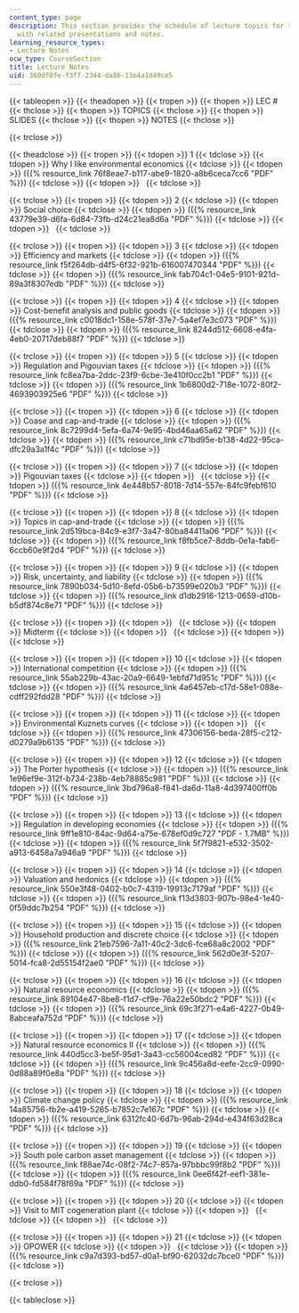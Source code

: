 ```yaml
---
content_type: page
description: This section provides the schedule of lecture topics for the course along
  with related presentations and notes.
learning_resource_types:
- Lecture Notes
ocw_type: CourseSection
title: Lecture Notes
uid: 360df0fe-f3ff-2344-da86-13e4a1d49ce5
---
```


{{< tableopen >}}
{{< theadopen >}}
{{< tropen >}}
{{< thopen >}}
LEC #
{{< thclose >}}
{{< thopen >}}
TOPICS
{{< thclose >}}
{{< thopen >}}
SLIDES
{{< thclose >}}
{{< thopen >}}
NOTES
{{< thclose >}}

{{< trclose >}}

{{< theadclose >}}
{{< tropen >}}
{{< tdopen >}}
1
{{< tdclose >}}
{{< tdopen >}}
Why I like environmental economics
{{< tdclose >}}
{{< tdopen >}}
({{% resource_link 76f8eae7-b117-abe9-1820-a8b6ceca7cc6 "PDF" %}})
{{< tdclose >}}
{{< tdopen >}}
 
{{< tdclose >}}

{{< trclose >}}
{{< tropen >}}
{{< tdopen >}}
2
{{< tdclose >}}
{{< tdopen >}}
Social choice
{{< tdclose >}}
{{< tdopen >}}
({{% resource_link 43779e39-d6fa-6d84-73fb-d24c21ea8d6a "PDF" %}})
{{< tdclose >}}
{{< tdopen >}}
 
{{< tdclose >}}

{{< trclose >}}
{{< tropen >}}
{{< tdopen >}}
3
{{< tdclose >}}
{{< tdopen >}}
Efficiency and markets
{{< tdclose >}}
{{< tdopen >}}
({{% resource_link f5f264db-d4f5-6f32-921b-616007470344 "PDF" %}})
{{< tdclose >}}
{{< tdopen >}}
({{% resource_link fab704c1-04e5-9101-921d-89a3f8307edb "PDF" %}})
{{< tdclose >}}

{{< trclose >}}
{{< tropen >}}
{{< tdopen >}}
4
{{< tdclose >}}
{{< tdopen >}}
Cost-benefit analysis and public goods
{{< tdclose >}}
{{< tdopen >}}
({{% resource_link c0018dc1-158e-578f-37e7-5a4ef7e3c073 "PDF" %}})
{{< tdclose >}}
{{< tdopen >}}
({{% resource_link 8244d512-6608-e4fa-4eb0-20717deb88f7 "PDF" %}})
{{< tdclose >}}

{{< trclose >}}
{{< tropen >}}
{{< tdopen >}}
5
{{< tdclose >}}
{{< tdopen >}}
Regulation and Pigouvian taxes
{{< tdclose >}}
{{< tdopen >}}
({{% resource_link fc8ea7ba-2ddc-23f9-6cbe-3e410f0cc2b1 "PDF" %}})
{{< tdclose >}}
{{< tdopen >}}
({{% resource_link 1b6800d2-718e-1072-80f2-4693903925e6 "PDF" %}})
{{< tdclose >}}

{{< trclose >}}
{{< tropen >}}
{{< tdopen >}}
6
{{< tdclose >}}
{{< tdopen >}}
Coase and cap-and-trade
{{< tdclose >}}
{{< tdopen >}}
({{% resource_link 8c7299d4-5efa-6a74-9e95-4bd46aa65a62 "PDF" %}})
{{< tdclose >}}
{{< tdopen >}}
({{% resource_link c71bd95e-b138-4d22-95ca-dfc29a3a1f4c "PDF" %}})
{{< tdclose >}}

{{< trclose >}}
{{< tropen >}}
{{< tdopen >}}
7
{{< tdclose >}}
{{< tdopen >}}
Pigouvian taxes
{{< tdclose >}}
{{< tdopen >}}
 
{{< tdclose >}}
{{< tdopen >}}
({{% resource_link 4e448b57-8018-7d14-557e-84fc9febf610 "PDF" %}})
{{< tdclose >}}

{{< trclose >}}
{{< tropen >}}
{{< tdopen >}}
8
{{< tdclose >}}
{{< tdopen >}}
Topics in cap-and-trade
{{< tdclose >}}
{{< tdopen >}}
({{% resource_link 2d519bca-84c9-e3f7-3a47-80ba84411a06 "PDF" %}})
{{< tdclose >}}
{{< tdopen >}}
({{% resource_link f8fb5ce7-8ddb-0e1a-fab6-6ccb60e9f2d4 "PDF" %}})
{{< tdclose >}}

{{< trclose >}}
{{< tropen >}}
{{< tdopen >}}
9
{{< tdclose >}}
{{< tdopen >}}
Risk, uncertainty, and liability
{{< tdclose >}}
{{< tdopen >}}
({{% resource_link 7890b034-5d10-8efd-05b6-b73599e020b3 "PDF" %}})
{{< tdclose >}}
{{< tdopen >}}
({{% resource_link d1db2916-1213-0659-d10b-b5df874c8e71 "PDF" %}})
{{< tdclose >}}

{{< trclose >}}
{{< tropen >}}
{{< tdopen >}}
 
{{< tdclose >}}
{{< tdopen >}}
Midterm
{{< tdclose >}}
{{< tdopen >}}
 
{{< tdclose >}}
{{< tdopen >}}
 
{{< tdclose >}}

{{< trclose >}}
{{< tropen >}}
{{< tdopen >}}
10
{{< tdclose >}}
{{< tdopen >}}
International competition
{{< tdclose >}}
{{< tdopen >}}
({{% resource_link 55ab229b-43ac-20a9-6649-1ebfd71d951c "PDF" %}})
{{< tdclose >}}
{{< tdopen >}}
({{% resource_link 4a6457eb-c17d-58e1-088e-cdff292fdd28 "PDF" %}})
{{< tdclose >}}

{{< trclose >}}
{{< tropen >}}
{{< tdopen >}}
11
{{< tdclose >}}
{{< tdopen >}}
Environmental Kuznets curves
{{< tdclose >}}
{{< tdopen >}}
 
{{< tdclose >}}
{{< tdopen >}}
({{% resource_link 47306156-beda-28f5-c212-d0279a9b6135 "PDF" %}})
{{< tdclose >}}

{{< trclose >}}
{{< tropen >}}
{{< tdopen >}}
12
{{< tdclose >}}
{{< tdopen >}}
The Porter hypothesis
{{< tdclose >}}
{{< tdopen >}}
({{% resource_link 1e96ef9e-312f-b734-238b-4eb78885c981 "PDF" %}})
{{< tdclose >}}
{{< tdopen >}}
({{% resource_link 3bd796a8-f841-da6d-11a8-4d397400ff0b "PDF" %}})
{{< tdclose >}}

{{< trclose >}}
{{< tropen >}}
{{< tdopen >}}
13
{{< tdclose >}}
{{< tdopen >}}
Regulation in developing economies
{{< tdclose >}}
{{< tdopen >}}
({{% resource_link 9ff1e810-84ac-9d64-a75e-678ef0d9c727 "PDF - 1.7MB" %}})
{{< tdclose >}}
{{< tdopen >}}
({{% resource_link 5f7f9821-e532-3502-a913-6458a7a946a9 "PDF" %}})
{{< tdclose >}}

{{< trclose >}}
{{< tropen >}}
{{< tdopen >}}
14
{{< tdclose >}}
{{< tdopen >}}
Valuation and hedonics
{{< tdclose >}}
{{< tdopen >}}
({{% resource_link 550e3f48-0402-b0c7-4319-19913c7179af "PDF" %}})
{{< tdclose >}}
{{< tdopen >}}
({{% resource_link f13d3803-907b-98e4-1e40-0f59ddc7b254 "PDF" %}})
{{< tdclose >}}

{{< trclose >}}
{{< tropen >}}
{{< tdopen >}}
15
{{< tdclose >}}
{{< tdopen >}}
Household production and discrete choice
{{< tdclose >}}
{{< tdopen >}}
({{% resource_link 21eb7596-7a11-40c2-3dc6-fce68a8c2002 "PDF" %}})
{{< tdclose >}}
{{< tdopen >}}
({{% resource_link 562d0e3f-5207-5014-fca8-2d55154f2ae0 "PDF" %}})
{{< tdclose >}}

{{< trclose >}}
{{< tropen >}}
{{< tdopen >}}
16
{{< tdclose >}}
{{< tdopen >}}
Natural resource economics
{{< tdclose >}}
{{< tdopen >}}
({{% resource_link 89104e47-8be8-f1d7-cf9e-76a22e50bdc2 "PDF" %}})
{{< tdclose >}}
{{< tdopen >}}
({{% resource_link 69c3f271-e4a6-4227-0b49-8abceafa752d "PDF" %}})
{{< tdclose >}}

{{< trclose >}}
{{< tropen >}}
{{< tdopen >}}
17
{{< tdclose >}}
{{< tdopen >}}
Natural resource economics II
{{< tdclose >}}
{{< tdopen >}}
({{% resource_link 440d5cc3-be5f-95d1-3a43-cc56004ced82 "PDF" %}})
{{< tdclose >}}
{{< tdopen >}}
({{% resource_link 9c456a8d-eefe-2cc9-0990-0d88a89f0e8a "PDF" %}})
{{< tdclose >}}

{{< trclose >}}
{{< tropen >}}
{{< tdopen >}}
18
{{< tdclose >}}
{{< tdopen >}}
Climate change policy
{{< tdclose >}}
{{< tdopen >}}
({{% resource_link 14a85756-fb2e-a419-5265-b7852c7e167c "PDF" %}})
{{< tdclose >}}
{{< tdopen >}}
({{% resource_link 6312fc40-6d7b-96ab-294d-e434f63d28ca "PDF" %}})
{{< tdclose >}}

{{< trclose >}}
{{< tropen >}}
{{< tdopen >}}
19
{{< tdclose >}}
{{< tdopen >}}
South pole carbon asset management
{{< tdclose >}}
{{< tdopen >}}
({{% resource_link f88ae74c-08f2-74c7-857a-97bbbc99f8b2 "PDF" %}})
{{< tdclose >}}
{{< tdopen >}}
({{% resource_link 0ee6f42f-eef1-381e-ddb0-fd584f78f69a "PDF" %}})
{{< tdclose >}}

{{< trclose >}}
{{< tropen >}}
{{< tdopen >}}
20
{{< tdclose >}}
{{< tdopen >}}
Visit to MIT cogeneration plant
{{< tdclose >}}
{{< tdopen >}}
 
{{< tdclose >}}
{{< tdopen >}}
 
{{< tdclose >}}

{{< trclose >}}
{{< tropen >}}
{{< tdopen >}}
21
{{< tdclose >}}
{{< tdopen >}}
OPOWER
{{< tdclose >}}
{{< tdopen >}}
 
{{< tdclose >}}
{{< tdopen >}}
({{% resource_link c9a7d393-bd57-d0a1-bf90-62032dc7bce0 "PDF" %}})
{{< tdclose >}}

{{< trclose >}}

{{< tableclose >}}